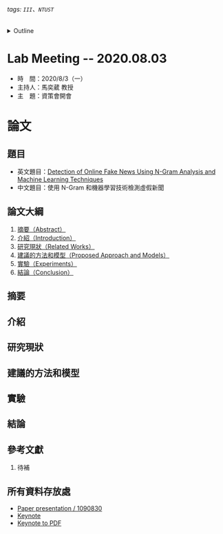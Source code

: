 ###### tags: `III`、`NTUST`
<details>
<summary>Outline</summary>

- [Lab Meeting -- 2020.08.03](#lab-meeting----20200803)
- [論文](#論文)
  - [題目](#題目)
  - [論文大綱](#論文大綱)
  - [摘要](#摘要)
  - [介紹](#介紹)
  - [研究現狀](#研究現狀)
  - [建議的方法和模型](#建議的方法和模型)
  - [實驗](#實驗)
  - [結論](#結論)
  - [參考文獻](#參考文獻)
  - [所有資料存放處](#所有資料存放處)
</details>

# Lab Meeting -- 2020.08.03
- 時　間：2020/8/3（一）
- 主持人：馬奕葳 教授
- 主　題：資策會開會

# 論文
## 題目
- 英文題目：[Detection of Online Fake News Using N-Gram Analysis and Machine Learning Techniques]()
- 中文題目：使用 N-Gram 和機器學習技術檢測虛假新聞

## 論文大綱
1. [摘要（Abstract）]()
2. [介紹（Introduction）]()
3. [研究現狀（Related Works）]()
4. [建議的方法和模型（Proposed Approach and Models）]()
5. [實驗（Experiments）]()
6. [結論（Conclusion）]()

## 摘要


## 介紹


## 研究現狀


## 建議的方法和模型


## 實驗


## 結論


## 參考文獻
1. 待補

## 所有資料存放處
- [Paper presentation / 1090830]()
- [Keynote]()
- [Keynote to PDF]()